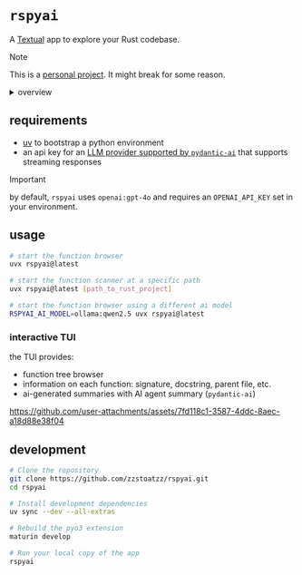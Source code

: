 # `rspyai`

A [Textual](https://github.com/textualize/textual/) app to explore your Rust codebase.


> [!NOTE]
> This is a [personal project](https://blog.alternatebuild.dev/explore-a-rust-project-in-a-tui-with-ai/). It might break for some reason.

<details>
<summary>overview</summary>

```
.
├── Cargo.toml
├── pyproject.toml
├── python
│   └── rspyai
│       ├── __init__.py
│       ├── __pycache__
│       ├── models
│       │   ├── __pycache__
│       │   └── function_summary.py
│       ├── rspyai.pyi
│       ├── settings.py
│       ├── tui.py
│       └── widgets
│           ├── __pycache__
│           ├── function_details.py
│           ├── function_summary.py
│           └── function_tree.py
├── src
│   ├── function.rs
│   ├── lib.rs
│   ├── sample.rs
│   └── scanner.rs
└── uv.lock
```

```mermaid
flowchart TB
    subgraph Rust["Rust Backend (via PyO3)"]
        Scanner["ProjectScanner"]
        RustFunc["RustFunction"]
        Scanner -->|extracts| RustFunc
        Debug["Debug Utils"]
        
        subgraph RustAPI["Python-exposed API"]
            scan["scan_rust_project()"]
            meta["get_function_metadata()"]
        end
        
        Scanner --> scan
        Scanner --> meta
        RustFunc --> scan
        RustFunc --> meta
    end

    subgraph Python["Python Frontend"]
        subgraph TUI["Textual UI Components"]
            FuncBrowser["FunctionBrowser (Main App)"]
            FuncTree["FunctionTree Widget"]
            FuncDetails["FunctionDetails Widget"]
            FuncSummary["FunctionSummary Widget"]
            
            FuncBrowser -->|contains| FuncTree
            FuncBrowser -->|contains| FuncDetails
            FuncDetails -->|contains| FuncSummary
        end
        
        subgraph Settings["Configuration"]
            Config["Settings (pydantic)"]
            AIConfig["AI Model Settings"]
            Config --> AIConfig
        end
        
        subgraph AI["AI Integration"]
            Agent["pydantic-ai Agent"]
            Summary["Function Summaries"]
            Agent -->|generates| Summary
        end
    end

    RustAPI -->|exposes functions to| Python
    FuncTree -->|calls| scan
    FuncDetails -->|calls| meta
    FuncSummary -->|uses| Agent
    AIConfig -->|configures| Agent

    style Rust fill:#deb887
    style Python fill:#4682b4
    style TUI fill:#2f4f4f
    style AI fill:#556b2f
```


This project combines Rust and Python via [`pyo3`](https://pyo3.rs/v0.23.3/) and [`maturin`](https://www.maturin.rs/tutorial) to provide a Textual-based TUI that explores Rust codebases, highlighting public functions for potential Python exposure.

1. **Rust Backend**:  
   - **`src/scanner.rs`**: Recursively scans a Rust project directory, identifying `.rs` files and extracting public functions using `syn` and `walkdir`.  
   - **`src/function.rs`**: Defines `RustFunction` and logic for parsing signatures, documentation, and source code.  
   - **`src/lib.rs`**: Exposes `scan_rust_project` and `get_function_metadata` as Python-callable functions via `PyO3`.

2. **Python Frontend**:  
   - **`rspyai` Python package**:  
     - **`rspyai/__init__.py`**: Imports Rust-implemented functions as `scan_rust_project` and `get_function_metadata`.  
     - **`rspyai/tui.py`**: Implements the `FunctionBrowser` TUI using [Textual](https://github.com/textualize/textual). This app:
       - Scans and displays a tree of Rust functions.  
       - Shows detailed metadata (signature, doc, source) in a split-pane layout.  
       - Integrates with `pydantic-ai` to generate AI-based summaries of selected functions.  
     - **`rspyai/widgets/*`**: Modular widgets for tree navigation, details display, and AI-generated summaries.
   - **`pyproject.toml` and `Cargo.toml`**: Configure Python (with `maturin`) and Rust builds, specifying dependencies and linking the Rust `cdylib` as a Python extension.

3. **AI Integration**:  
   - **`pydantic-ai`** used to streamline calling LLMs.  
   - Queries about functions are sent to a chosen AI model to stream summaries of the selected function.

4. **Settings**:  
   - **`rspyai/settings.py`**: Defines settings for the TUI and AI that allow:
     - setting the ai model
     - setting the system prompt used by the ai model
     - TODO (add more settings)

</details>


## requirements

- [uv](https://docs.astral.sh/uv/) to bootstrap a python environment
- an api key for an [LLM provider supported by `pydantic-ai`](https://ai.pydantic.dev/models/) that supports streaming responses

> [!IMPORTANT]
> by default, `rspyai` uses `openai:gpt-4o` and requires an `OPENAI_API_KEY` set in your environment.

## usage

```bash
# start the function browser 
uvx rspyai@latest

# start the function scanner at a specific path
uvx rspyai@latest [path_to_rust_project]

# start the function browser using a different ai model
RSPYAI_AI_MODEL=ollama:qwen2.5 uvx rspyai@latest
```

### interactive TUI

the TUI provides:
- function tree browser
- information on each function: signature, docstring, parent file, etc.
- ai-generated summaries with AI agent summary (`pydantic-ai`)

https://github.com/user-attachments/assets/7fd118c1-3587-4ddc-8aec-a18d88e38f04

## development

```bash
# Clone the repository
git clone https://github.com/zzstoatzz/rspyai.git
cd rspyai

# Install development dependencies
uv sync --dev --all-extras

# Rebuild the pyo3 extension
maturin develop

# Run your local copy of the app
rspyai
```
